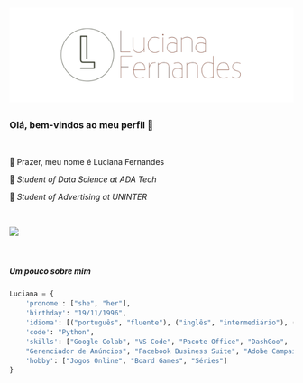 <h1 align="center">
  <img src="assets/Design sem nome.png" alt="Luciana Fernandes" />
</h1>

### Olá, bem-vindos ao meu perfil 👋

&nbsp;

:woman: Prazer, meu nome é Luciana Fernandes

:notebook_with_decorative_cover: *Student of Data Science at ADA Tech*

:notebook_with_decorative_cover: *Student of Advertising at UNINTER*

&nbsp;

<a href="https://www.linkedin.com/in/luafernandes/" target="_blank"><img src="https://img.shields.io/badge/-LinkedIn-%230077B5?style=for-the-badge&logo=linkedin&logoColor=white" target="_blank"></a> 

&nbsp;

##### Um pouco sobre mim
```python
Luciana = {
    'pronome': ["she", "her"],
    'birthday': "19/11/1996",
    'idioma': [("português", "fluente"), ("inglês", "intermediário"), ("francês", "intermediário")],
    'code': "Python",
    'skills': ["Google Colab", "VS Code", "Pacote Office", "DashGoo",
    "Gerenciador de Anúncios", "Facebook Business Suite", "Adobe Campaign", "Canva", "Gestão de Projetos"]
    'hobby': ["Jogos Online", "Board Games", "Séries"]
}
